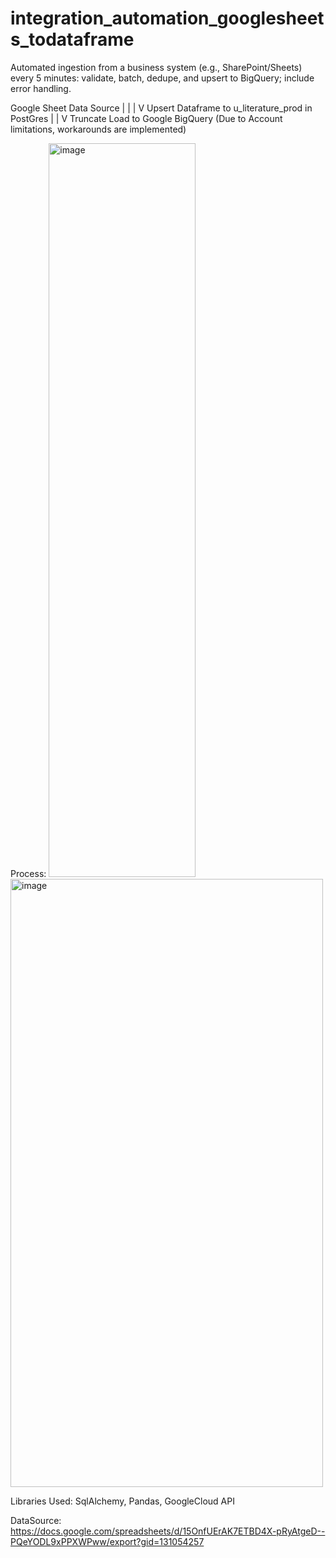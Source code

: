 # integration_automation_googlesheets_todataframe

Automated ingestion from a business system (e.g., SharePoint/Sheets) every 5 minutes: validate, batch, dedupe, and upsert to BigQuery; include error handling.

Google Sheet Data Source
|
|
|
V
Upsert Dataframe to u_literature_prod in PostGres
|
|
V
Truncate Load to Google BigQuery (Due to Account limitations, workarounds are implemented) 

Process:
<img width="235" height="1174" alt="image" src="https://github.com/user-attachments/assets/fd719112-d3ce-402b-a956-341c0a9ff0d3" />
<img width="500" height="973" alt="image" src="https://github.com/user-attachments/assets/67b7e87f-6071-4fc3-b275-a1fec7a6173c" />

Libraries Used:
SqlAlchemy, Pandas, GoogleCloud API

DataSource:
https://docs.google.com/spreadsheets/d/15OnfUErAK7ETBD4X-pRyAtgeD--PQeYODL9xPPXWPww/export?gid=131054257
